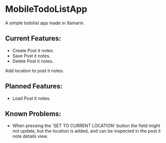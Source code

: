 # MobileTodoListApp

A simple todolist app made in Xamarin.

## Current Features:
  - Create Post it notes.
  - Save Post it notes.
  - Delete Post it notes.
  
  Add location to post it notes.

## Planned Features:
  - Load Post it notes.
  
  
 ## Known Problems:
  - When pressing the 'SET TO CURRENT LOCATION' button the field might not update, 
  but the location is added, and can be inspected in the post it note details view.
